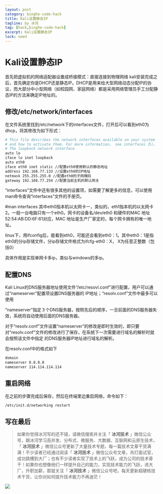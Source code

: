 ```yaml
---
layout: post
category: binghe-code-hack
title: Kali设置静态IP
tagline: by 冰河
tag: [hack,binghe-code-hack]
excerpt: Kali设置静态IP
lock: need
---
```


# Kali设置静态IP

首先把虚拟机的网络适配器设置成桥接模式：直接连接到物理网络
kali安装完成之后，首先确定你是DHCP还是静态IP。DHCP是用来给大型网络动态分配IP的协议，而大部分中小型网络（如校园网、家庭网络）都是采用网络管理员手工分配静态IP的方法来确定IP地址的。

## 修改/etc/network/interfaces

在文件系统里找到/etc/network下的interfaces文件，打开后可以看到eth0为dhcp，将其修改为如下形式：

```bash
# This file describes the network interfaces available on your system
# and how to activate them. For more information， see interfaces（5）。
# The loopback network interface
auto lo
iface lo inet loopback
auto eth0
iface eth0 inet static //配置eth0使用默认的静态地址
address 192.168.77.133 //设置eth0的IP地址
netmask 255.255.255.0 //配置eth0的子网掩码
gateway 192.168.77.254 //配置当前主机的默认网关
```

“interfaces”文件中还有很多其他的设置项，如需要了解更多的信息，可以使用man命令查询“interfaces”文件的手册页。

#man interfaces
其中eth0指本机以太网卡一，类似的，eth1指本机的以太网卡2。一般一台电脑只有一个eth0。网卡的设备名/dev/eth0 和硬件的MAC 地址52:54:AB:DD:6F:61对应，MAC 地址是生产厂家定的，每个网卡拥有的唯一地址。

linux下，用ifconfig后，能看到eth0，可能还会看到eth0：1。其中eth0：1是指eth0的分ip存储文件，分ip存储文件格式为ifcfg-eth0：X， X为任意正整数（包括0）

具体作用是实现单网卡多ip，类似与windows的多ip。

## 配置DNS

Kali Linux的DNS服务器地址使用文件“/etc/resovl.conf”进行配置，用户可以通过“nameserver”配置项设置DNS服务器的 IP地址；“resolv.conf”文件中最多可以使用

“nameserver”指定３个DNS服务器，按照先后的顺序，一旦前面的DNS服务器失效，系统将自动使用后面的DNS服务器。

对于“resolv.conf”文件设置“nameserver”的修改是即时生效的，即只要对“resolv.conf”文件的修改进行了保存，在系统下一次需要进行域名的解析时就会按照该文件中指定
的DNS服务器IP地址进行域名的解析。

在resolv.conf中的格式如下

```bash
domain
nameserver 8.8.8.8
nameserver 114.114.114.114
```

## 重启网络

在之前的步骤完成后保存，然后在终端里边重启网络，命令如下：

```bash
/etc/init.d/networking restart
```



## 写在最后

> 如果你觉得冰河写的还不错，请微信搜索并关注「 **冰河技术** 」微信公众号，跟冰河学习高并发、分布式、微服务、大数据、互联网和云原生技术，「 **冰河技术** 」微信公众号更新了大量技术专题，每一篇技术文章干货满满！不少读者已经通过阅读「 **冰河技术** 」微信公众号文章，吊打面试官，成功跳槽到大厂；也有不少读者实现了技术上的飞跃，成为公司的技术骨干！如果你也想像他们一样提升自己的能力，实现技术能力的飞跃，进大厂，升职加薪，那就关注「 **冰河技术** 」微信公众号吧，每天更新超硬核技术干货，让你对如何提升技术能力不再迷茫！


![](https://img-blog.csdnimg.cn/20200906013715889.png)